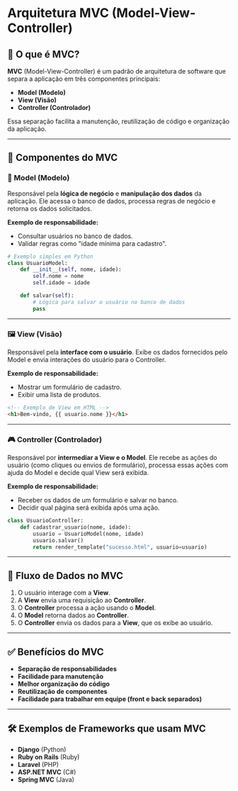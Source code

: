 # Arquitetura MVC (Model-View-Controller)

## 📌 O que é MVC?

**MVC** (Model-View-Controller) é um padrão de arquitetura de software que separa a aplicação em três componentes principais:

- **Model (Modelo)**
- **View (Visão)**
- **Controller (Controlador)**

Essa separação facilita a manutenção, reutilização de código e organização da aplicação.

---

## 🧩 Componentes do MVC

### 🧠 Model (Modelo)

Responsável pela **lógica de negócio** e **manipulação dos dados** da aplicação. Ele acessa o banco de dados, processa regras de negócio e retorna os dados solicitados.

**Exemplo de responsabilidade:**
- Consultar usuários no banco de dados.
- Validar regras como "idade mínima para cadastro".

```python
# Exemplo simples em Python
class UsuarioModel:
    def __init__(self, nome, idade):
        self.nome = nome
        self.idade = idade

    def salvar(self):
        # Lógica para salvar o usuário no banco de dados
        pass
```

---

### 🖼️ View (Visão)

Responsável pela **interface com o usuário**. Exibe os dados fornecidos pelo Model e envia interações do usuário para o Controller.

**Exemplo de responsabilidade:**
- Mostrar um formulário de cadastro.
- Exibir uma lista de produtos.

```html
<!-- Exemplo de View em HTML -->
<h1>Bem-vindo, {{ usuario.nome }}</h1>
```

---

### 🎮 Controller (Controlador)

Responsável por **intermediar a View e o Model**. Ele recebe as ações do usuário (como cliques ou envios de formulário), processa essas ações com ajuda do Model e decide qual View será exibida.

**Exemplo de responsabilidade:**
- Receber os dados de um formulário e salvar no banco.
- Decidir qual página será exibida após uma ação.

```python
class UsuarioController:
    def cadastrar_usuario(nome, idade):
        usuario = UsuarioModel(nome, idade)
        usuario.salvar()
        return render_template("sucesso.html", usuario=usuario)
```

---

## 🔁 Fluxo de Dados no MVC

1. O usuário interage com a **View**.
2. A **View** envia uma requisição ao **Controller**.
3. O **Controller** processa a ação usando o **Model**.
4. O **Model** retorna dados ao **Controller**.
5. O **Controller** envia os dados para a **View**, que os exibe ao usuário.

---

## ✅ Benefícios do MVC

- **Separação de responsabilidades**
- **Facilidade para manutenção**
- **Melhor organização do código**
- **Reutilização de componentes**
- **Facilidade para trabalhar em equipe (front e back separados)**

---

## 🛠️ Exemplos de Frameworks que usam MVC

- **Django** (Python)
- **Ruby on Rails** (Ruby)
- **Laravel** (PHP)
- **ASP.NET MVC** (C#)
- **Spring MVC** (Java)

